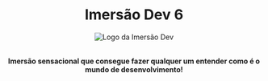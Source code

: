 <h1 align="center"> Imersão Dev 6 </h1>

<div align="center">

  <img src="https://user-images.githubusercontent.com/120657741/217616484-bab33c21-8783-454b-84db-9b83aad432b0.png" alt="Logo da Imersão Dev">
  
</div>

<br>

<p align="center"> <strong>Imersão sensacional que consegue fazer qualquer um entender como é o mundo de desenvolvimento!</strong> </p>

<div align="center">


